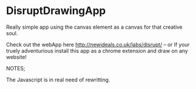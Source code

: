 DisruptDrawingApp
=================


Really simple app using the canvas element as a canvas for that creative soul. 

Check out the webApp here http://newideals.co.uk/labs/disrupt/ – or If your truely adventurious install this app as a chrome extension and draw on any website!

NOTES;

The Javascript is in real need of rewritting.
